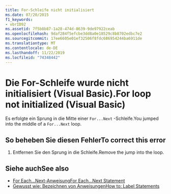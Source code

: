 ```yaml
---
title: For-Schleife nicht initialisiert
ms.date: 07/20/2015
f1_keywords:
- vbrID92
ms.assetid: 7f5b8b87-1a28-474d-8639-9de97922ceab
ms.openlocfilehash: 9daf284f5efcbe3dd8a0e18529c8b8702edbc7e2
ms.sourcegitcommit: 17ee6605e01ef32506f8fdc686954244ba6911de
ms.translationtype: MT
ms.contentlocale: de-DE
ms.lasthandoff: 11/22/2019
ms.locfileid: "74348442"
---
```

# <a name="for-loop-not-initialized-visual-basic"></a><span data-ttu-id="e07a6-102">Die For-Schleife wurde nicht initialisiert (Visual Basic).</span><span class="sxs-lookup"><span data-stu-id="e07a6-102">For loop not initialized (Visual Basic)</span></span>
<span data-ttu-id="e07a6-103">Es erfolgte ein Sprung in die Mitte einer `For...Next` -Schleife.</span><span class="sxs-lookup"><span data-stu-id="e07a6-103">You jumped into the middle of a `For...Next` loop.</span></span>  
  
## <a name="to-correct-this-error"></a><span data-ttu-id="e07a6-104">So beheben Sie diesen Fehler</span><span class="sxs-lookup"><span data-stu-id="e07a6-104">To correct this error</span></span>  
  
1. <span data-ttu-id="e07a6-105">Entfernen Sie den Sprung in die Schleife.</span><span class="sxs-lookup"><span data-stu-id="e07a6-105">Remove the jump into the loop.</span></span>  
  
## <a name="see-also"></a><span data-ttu-id="e07a6-106">Siehe auch</span><span class="sxs-lookup"><span data-stu-id="e07a6-106">See also</span></span>

- [<span data-ttu-id="e07a6-107">For Each...Next-Anweisung</span><span class="sxs-lookup"><span data-stu-id="e07a6-107">For Each...Next Statement</span></span>](../../visual-basic/language-reference/statements/for-each-next-statement.md)
- [<span data-ttu-id="e07a6-108">Gewusst wie: Bezeichnen von Anweisungen</span><span class="sxs-lookup"><span data-stu-id="e07a6-108">How to: Label Statements</span></span>](../../visual-basic/programming-guide/program-structure/how-to-label-statements.md)
